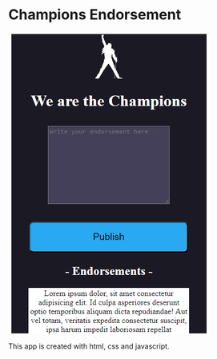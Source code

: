 # Champions Endorsement

![Champions UI](/assets/Capture.PNG)

This app is created with html, css and javascript.
